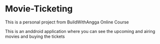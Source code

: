 # Movie-Ticketing
This is a personal project from BuildWithAngga Online Course

This is an anddroid application where you can see the upcoming and airing movies and buying the tickets
